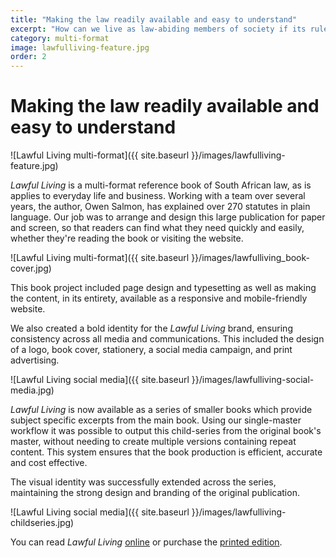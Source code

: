 ```yaml
---
title: "Making the law readily available and easy to understand"
excerpt: "How can we live as law-abiding members of society if its rules are a mystery? This book changes that."
category: multi-format
image: lawfulliving-feature.jpg
order: 2
---
```


# Making the law readily available and easy to understand

![Lawful Living multi-format]({{ site.baseurl }}/images/lawfulliving-feature.jpg)

*Lawful Living* is a multi-format reference book of South African law, as is applies to everyday life and business. Working with a team over several years, the author, Owen Salmon, has explained over 270 statutes in plain language. Our job was to arrange and design this large publication for paper and screen, so that readers can find what they need quickly and easily, whether they're reading the book or visiting the website.

![Lawful Living multi-format]({{ site.baseurl }}/images/lawfulliving_book-cover.jpg)

This book project included page design and typesetting as well as making the content, in its entirety, available as a responsive and mobile-friendly website.

We also created a bold identity for the *Lawful Living* brand, ensuring consistency across all media and communications. This included the design of a logo, book cover, stationery, a social media campaign, and print advertising.

![Lawful Living social media]({{ site.baseurl }}/images/lawfulliving-social-media.jpg) 

*Lawful Living* is now available as a series of smaller books which provide subject specific excerpts from the main book. Using our single-master workflow it was possible to output this child-series from the original book's master, without needing to create multiple versions containing repeat content. This system ensures that the book production is efficient, accurate and cost effective.

The visual identity was successfully extended across the series, maintaining the strong design and branding of the original publication.

![Lawful Living social media]({{ site.baseurl }}/images/lawfulliving-childseries.jpg)

You can read *Lawful Living* [online](http://lawfulliving.co.za/) or purchase the [printed edition](http://lawfulliving.co.za/book/text/0-7-contact.html).
